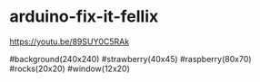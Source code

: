 # arduino-fix-it-fellix
https://youtu.be/89SUY0C5RAk

#background(240x240)
#strawberry(40x45)
#raspberry(80x70)
#rocks(20x20)
#window(12x20)